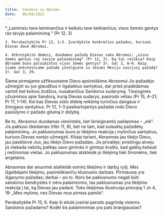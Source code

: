 ```yaml
---
title:  Sandora su Abromu
date:   06/04/2021
---
```


*„Laiminsiu tave laiminančius ir keiksiu tave keikiančius; visos žemės gentys ras tavyje palaiminimą.“ (Pr 12, 3)

`3. Perskaitykite Pr 12, 1–3. Įvardykite konkrečius pažadus, kuriuos Dievas davė Abromui.`
														
`4. Atkreipkite dėmesį, duodamas pažadą Dievas sako Abromui: „visos žemės gentys ras tavyje palaiminimą“ (Pr 12, 3). Ką tai reiškia? Kaip Abraome buvo palaimintos visos žemės gentys? žr. Gal 3, 6–9. Kaip šiame ankstesniame pažade įžvelgiate su Jėzumi Mesiju susijusį pažadą? žr. Gal 3, 29.`

Šiame pirmajame užfiksuotame Dievo apsireiškime Abraomui Jis pažadėjo užmegzti su juo glaudžius ir ilgalaikius santykius, dar prieš pradėdamas vartoti bet kokius žodžius, nusakančius Sandoros sudarymą. Tiesioginės užuominos apie Sandorą, kurią Dievas sudarys, pasirodo vėliau (Pr 15, 4–21; Pr 17, 1–14). Kol kas Dievas siūlo didelę reikšmę turinčius dangaus ir žmogaus santykius. Pr 12, 1–3 pasikartojantys pažadai rodo Dievo pasiūlymo ir pažado gilumą ir didybę.

Be to, Abraomui duodamas vienintelis, bet išmėginantis paliepimas – „eik“. Jis pakluso tikėdamas (Hbr 11, 8), bet ne tam, kad sulauktų pažadėtų palaiminimų. Jo paklusnumas buvo jo tikėjimo reakcija į mylinčius santykius, kuriuos Dievas norėjo užmegzti. Kitaip tariant, Abraomas jau tikėjo Dievu, jau pasikliovė Juo, jau tikėjo Dievo pažadais. Jis privalėjo; priešingu atveju jis niekada nebūtų palikęs savo giminės ir gimtojo krašto, kad galėtų keliauti į nežinomas vietas. Jo paklusnumas atskleidė jo tikėjimą tiek žmonėms, tiek angelams.

Abraomas dar anuomet atskleidė esminį tikėjimo ir darbų ryšį. Mes išgelbėjami tikėjimu, pasireiškiančiu klusnumo darbais. Pirmiausia yra išganymo pažadas; darbai – po to. Nors be paklusnumo negali būti sandoros bendrystės ir nėra palaiminimo, tas paklusnumas yra tikėjimo reakcija į tai, ką Dievas jau padarė. Toks tikėjimas iliustruoja principą 1 Jn 4, 19: „Mes mylime, nes Dievas mus pirmas pamilo“.

Perskaitykite Pr 15, 6. Kaip ši eilutė įvairiai parodo pagrindą visiems Sandoros pažadams? Kodėl šis palaiminimas yra pats brangiausias?